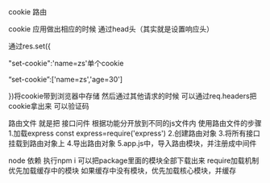 cookie 路由

cookie 应用做出相应的时候 通过head头（其实就是设置响应头）

通过res.set({

"set-cookie":'name=zs'单个cookie

“set-cookie”:['name=zs','age=30']

})将cookie带到浏览器中存储 然后通过其他请求的时候  可以通过req.headers把cookie拿出来 可以验证码

路由文件
就是把 接口问件 根据功能分开放到不同的js文件内
使用路由文件的步骤
1.加载express
const express=require('express')
2.创建路由对象
3.将所有接口挂载到路由对象上
4.导出路由对象
5.app.js中，导入路由模块，并注册成中间件


node 依赖
执行npm i 可以把package里面的模块全部下载出来
require加载机制
优先加载缓存中的模块
如果缓存中没有模块，优先加载核心模块，并缓存